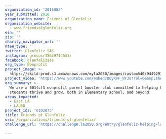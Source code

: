 ```yaml
---
organization_id: '2016082'
year_submitted: 2016
organization_name: Friends of Glenfeliz
organization_website:
  - www.friendsofglenfeliz.org
ein: ''
zip: ''
charity_navigator_url: ''
ntee_type: ''
twitter: Glenfeliz_SAS
instagram: groups/35639714531/
facebook: glenfelizsas
org_type: Nonprofit
project_image: >-
  https://skild-prod.s3.amazonaws.com/myla2050/images/custom540/9449291893741-team90.jpg
project_video: 'https://www.youtube.com/embed/UOyRvF_8T3s?rel=0&amp;showinfo=0'
org_summary: >-
  We are a 501(c)3 nonprofit parent booster club committed to helping Glenfeliz
  students thrive and grow, both in Elementary school, and beyond.
areas_impacted:
  - East LA
  - LAUSD
project_ids: '6102073'
title: Friends of Glenfeliz
uri: /organizations/friends-of-glenfeliz/
challenge_url: 'https://challenge.la2050.org/entry/glenfeliz-helping-la-grow'

---
```

